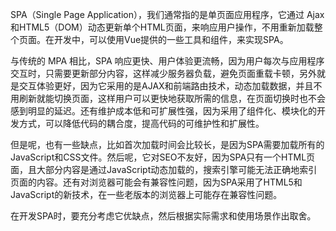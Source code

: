 SPA（Single Page Application），我们通常指的是单页面应用程序，它通过 Ajax 和HTML5（DOM）动态更新单个HTML页面，来响应用户操作，不用重新加载整个页面。在开发中，可以使用Vue提供的一些工具和组件，来实现SPA。

与传统的 MPA 相比，SPA 响应更快、用户体验更流畅，因为用户每次与应用程序交互时，只需要更新部分内容，这样减少服务器负载，避免页面重载卡顿，另外就是交互体验更好，因为它采用的是AJAX和前端路由技术，动态加载数据，并且不用刷新就能切换页面，这样用户可以更快地获取所需的信息，在页面切换时也不会感到明显的延迟。还有维护成本低和可扩展性强，因为采用了组件化、模块化的开发方式，可以降低代码的耦合度，提高代码的可维护性和扩展性。

但是呢，也有一些缺点，比如首次加载时间会比较长，是因为SPA需要加载所有的JavaScript和CSS文件。然后呢，它对SEO不友好，因为SPA只有一个HTML页面，且大部分内容是通过JavaScript动态加载的，搜索引擎可能无法正确地索引页面的内容。还有对浏览器可能会有兼容性问题，因为SPA采用了HTML5和JavaScript的新技术，在一些老版本的浏览器上可能存在兼容性问题。

在开发SPA时，要充分考虑它优缺点，然后根据实际需求和使用场景作出取舍。




